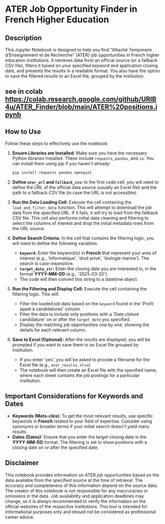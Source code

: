 # ATER Job Opportunity Finder in French Higher Education

## Description

This Jupyter Notebook is designed to help you find "Attaché Temporaire d'Enseignement et de Recherche" (ATER) job opportunities in French higher education institutions. It retrieves data from an official source (or a fallback CSV file), filters it based on your specified keyword and application closing date, and presents the results in a readable format. You also have the option to save the filtered results to an Excel file, grouped by the institution.
## see in colab https://colab.research.google.com/github/URIB4u/ATER_Finder/blob/main/ATER%20positions.ipynb
## How to Use

Follow these steps to effectively use the notebook:

1.  **Ensure Libraries are Installed:** Make sure you have the necessary Python libraries installed. These include `requests`, `pandas`, and `io`. You can install them using pip if you haven't already:
    ```bash
    pip install requests pandas openpyxl
    ```

2.  **Define `ater_url` and `fallback_csv`:** In the first code cell, you will need to define the URL of the official data source (usually an Excel file) and the path to a fallback CSV file (in case the URL is not accessible).

3.  **Run the Data Loading Cell:** Execute the cell containing the `load_and_filter_data` function. This will attempt to download the job data from the specified URL. If it fails, it will try to load from the fallback CSV file. This cell also performs initial data cleaning and filtering to select the columns of interest and drop the initial metadata rows from the URL source.

4.  **Define Search Criteria:** In the cell that contains the filtering logic, you will need to define the following variables:
    * **`keyword`:** Enter the keyword(s) in **French** that represent your area of interest (e.g., 'informatique', 'droit privé', 'biologie marine'). The search is case-insensitive.
    * **`target_date_str`:** Enter the closing date you are interested in, in the format **YYYY-MM-DD** (e.g., '2025-03-20').
    * The code will then convert this string to a datetime object.

5.  **Run the Filtering and Display Cell:** Execute the cell containing the filtering logic. This will:
    * Filter the loaded job data based on the `keyword` found in the 'Profil appel à candidatures' column.
    * Filter the data to include only positions with a 'Date cloture candidature' on or after the `target_date` you specified.
    * Display the matching job opportunities one by one, showing the details for each relevant column.

6.  **Save to Excel (Optional):** After the results are displayed, you will be prompted if you want to save them to an Excel file grouped by institution.
    * If you enter 'yes', you will be asked to provide a filename for the Excel file (e.g., `ater_results.xlsx`).
    * The notebook will then create an Excel file with the specified name, where each sheet contains the job postings for a particular institution.

## Important Considerations for Keywords and Dates

* **Keywords (Mots-clés):** To get the most relevant results, use specific keywords in **French** related to your field of expertise. Consider using synonyms or broader terms if your initial search doesn't yield many results.
* **Dates (Dates):** Ensure that you enter the target closing date in the **YYYY-MM-DD** format. The filtering is set to show positions with a closing date on or after the specified date.

## Disclaimer

This notebook provides information on ATER job opportunities based on the data available from the specified source at the time of retrieval. The accuracy and completeness of this information depend on the source data. The creator of this notebook is not responsible for any inaccuracies or omissions in the data. Job availability and application deadlines may change, so it is always recommended to verify the information on the official websites of the respective institutions. This tool is intended for informational purposes only and should not be considered as professional career advice.
